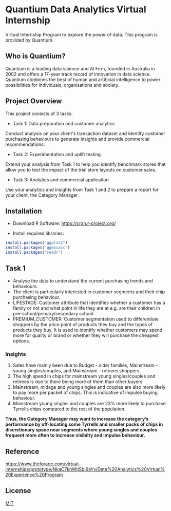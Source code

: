# Quantium Data Analytics Virtual Internship

Virtual Internship Program to explore the power of data.
This program is provided by Quantium.

## Who is Quantium?

Quantium is a leading data science and AI Firm, founded in Australia in 2002 and offers a 17-year track record of innovation in data science.
Quantium combines the best of human and artificial intelligence to power possibilities for individuals, organisations and society. 

## Project Overview

This project consists of 3 tasks.

+ Task 1: Data preparation and customer analytics

Conduct analysis on your client's transaction dataset and identify customer purchasing behaviours to generate insights and provide commercial recommendations.

+ Task 2: Experimentation and uplift testing

Extend your analysis from Task 1 to help you identify benchmark stores that allow you to test the impact of the trial store layouts on customer sales.

+ Task 3: Analytics and commercial application

Use your analytics and insights from Task 1 and 2 to prepare a report for your client, the Category Manager.

## Installation

+ Download R Software: https://cran.r-project.org/

+ Install required libraries:

```r 
install.packages("ggplot2")
install.packages("ggmosaic")
install.packages("readr")
``` 

## Task 1

+ Analyse the data to understand the current purchasing trends and behaviours.
+ The client is particularly interested in customer segments and their chip purchasing behaviour. 
+ LIFESTAGE: Customer attribute that identifies whether a customer has a family or not and what point in life they are at e.g. are their children in pre-school/primary/secondary school. 
+ PREMIUM_CUSTOMER: Customer segmentation used to differentiate shoppers by the price point of products they buy and the types of products they buy. It is used to identify whether customers may spend more for quality or brand or whether they will purchase the cheapest options. 

### Insights

1. Sales have mainly been due to Budget - older families, Mainstream - young singles/couples, and Mainstream  - retirees shoppers. 
2. The high spend in chips for mainstream young singles/couples and retirees is due to there being more of them than other buyers. 
3. Mainstream, midage and young singles and  couples are also more likely to pay more per packet of chips. This is indicative of impulse buying behaviour.
4. Mainstream young singles and couples are 23% more likely to purchase Tyrrells chips  compared to the rest of the population. 

**Thus, the Category Manager may want to increase the category’s performance by off-locating some Tyrrells and smaller packs of chips in discretionary space near segments  where young singles and couples frequent more often to increase visibilty and impulse behaviour.**

## Reference
https://www.theforage.com/virtual-internships/prototype/NkaC7knWtjSbi6aYv/Data%20Analytics%20Virtual%20Experience%20Program

## License

[MIT](https://github.com/minji-mia/Quantium-Virtual-Internship/blob/main/LICENSE)
